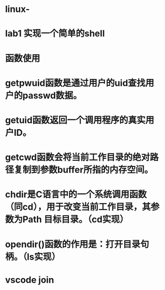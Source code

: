# linux-
# lab1 实现一个简单的shell
#  函数使用
#    getpwuid函数是通过用户的uid查找用户的passwd数据。
#    getuid函数返回一个调用程序的真实用户ID。
#    getcwd函数会将当前工作目录的绝对路径复制到参数buffer所指的内存空间。
#    chdir是C语言中的一个系统调用函数（同cd），用于改变当前工作目录，其参数为Path 目标目录。（cd实现）
#    opendir()函数的作用是：打开目录句柄。（ls实现）
#    vscode join